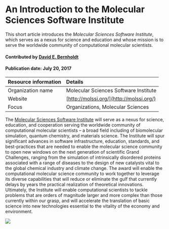 # An Introduction to the Molecular Sciences Software Institute
<!-- deck text start --> 
This short article introduces the *Molecular Sciences Software Institute*, which serves as a nexus for science and education and whose mission is to serve the worldwide community of computational molecular scientists.
<!-- deck text end --> 

#### Contributed by [David E. Bernholdt](http://github.com/bernhold)
#### Publication date: July 20, 2017

Resource information | Details 
:--- | :--- 
Organization name | Molecular Sciences Software Institute
Website | [http://molssi.org/](http://molssi.org/)
Focus | Organizations, Molecular Sciences


The [Molecular Sciences Software Institute](http://molssi.org/) will serve as a nexus for science, education, and cooperation serving the worldwide community of computational molecular scientists – a broad field including of biomolecular simulation, quantum chemistry, and materials science. The Institute will spur significant advances in software infrastructure, education, standards, and best-practices that are needed to enable the molecular science community to open new windows on the next generation of scientific Grand Challenges, ranging from the simulation of intrinsically disordered proteins associated with a range of diseases to the design of new catalysts vital to the global chemical industry and climate change. The award will enable the computational molecular science community to work together to leverage its diverse capabilities that will reduce or eliminate the gulf that currently delays by years the practical realization of theoretical innovations. Ultimately, the Institute will enable computational scientists to tackle problems that are orders of magnitude larger and more complex than those currently within our grasp, and will accelerate the translation of basic science into new technologies essential to the vitality of the economy and environment.

<img src='../images/MolSSI-Logo.jpg' class='logo' />

<!---
Publish: yes
Topics: Projects and organizations
Pinned: no
RSS update: 2017-07-20
--->
